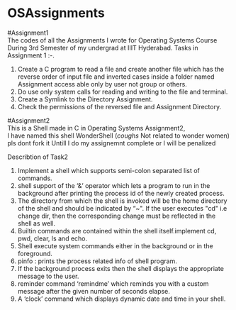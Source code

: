 # OSAssignments

#Assignment1<br>
The codes of all the Assignments I wrote for Operating Systems Course During 3rd Semester of my undergrad at IIIT Hyderabad.
Tasks in Assignment 1 :-. <br>
1. Create a C program to read a file and create another file which has the reverse order of input file and inverted cases inside a folder named Assignment access able only by user not group or others. <br>
2. Do use only system calls for reading and writing to the file and terminal.
3. Create a Symlink to the Directory Assignment.
4. Check the permissions of the reversed file and Assignment Directory.


#Assignment2<br>
This is a Shell made in C in Operating Systems Assignment2,<br>
I have named this shell WonderShell (*coughs* Not related to wonder women) pls dont fork it Untill I do my assignemnt complete or I will be penalized<br>


Describtion of Task2<br>
1. Implement a shell which supports semi-colon separated list of commands.<br>
2. shell support of the ‘&’ operator which lets a program to run in the background after printing the process id
of the newly created process.<br>
3. The directory from which the shell is invoked will be the home directory of the shell
and should be indicated by “~". If the user executes "cd" i.e change dir, then the
corresponding change must be reflected in the shell as well.<br>
4. Builtin commands are contained within the shell itself.implement cd, pwd, clear, ls and echo.<br>
5. Shell execute system commands either in the background or in the foreground.<br>
6. pinfo : prints the process related info of shell program.<br>
7. If the background process exits then the shell displays the appropriate message to the user.<br>
8. reminder command ‘remindme’ which reminds you with a custom message after the given number of seconds elapse.
9. A ‘clock’ command which displays dynamic date and time in your shell.
